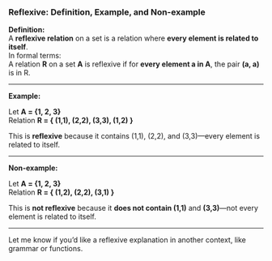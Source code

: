 ### **Reflexive: Definition, Example, and Non-example**

**Definition:**  
A **reflexive relation** on a set is a relation where **every element is related to itself**.  
In formal terms:  
A relation **R** on a set **A** is reflexive if for **every element a in A**, the pair **(a, a)** is in R.

---

**Example:**

Let **A = {1, 2, 3}**  
Relation **R = { (1,1), (2,2), (3,3), (1,2) }**

This is **reflexive** because it contains (1,1), (2,2), and (3,3)—every element is related to itself.

---

**Non-example:**

Let **A = {1, 2, 3}**  
Relation **R = { (1,2), (2,2), (3,1) }**

This is **not reflexive** because it **does not contain (1,1)** and **(3,3)**—not every element is related to itself.

---

Let me know if you’d like a reflexive explanation in another context, like grammar or functions.